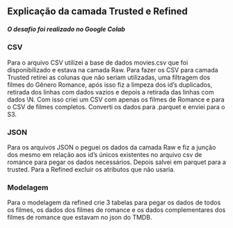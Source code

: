 ## Explicação da camada Trusted e Refined

##### O desafio foi realizado no Google Colab

### CSV
Para o arquivo CSV utilizei a base de dados movies.csv que foi disponibilizado e estava na camada Raw. Para fazer os CSV para camada Trusted retirei as colunas que não seriam utilizadas, uma filtragem dos filmes do Gênero Romance, após isso fiz a limpeza dos id’s duplicados, retirada dos linhas com dados vazios e depois a retirada das linhas com dados \N. Com isso criei um CSV com apenas os filmes de Romance e para o CSV de filmes completos. Converti os dados para .parquet e enviei para o S3.

### JSON
Para os arquivos JSON o peguei os dados da camada Raw e fiz a junção dos mesmo em relação aos id’s únicos existentes no arquivo csv de romance para pegar os dados necessários. Depois salvei em parquet para a trusted. Para a Refined excluir os atributos que não usaria.

### Modelagem
Para o modelagem da refined crie 3 tabelas para pegar os dados de todos os filmes, os dados dos filmes de romance e os dados complementares dos filmes de romance que estavam no json do TMDB.
